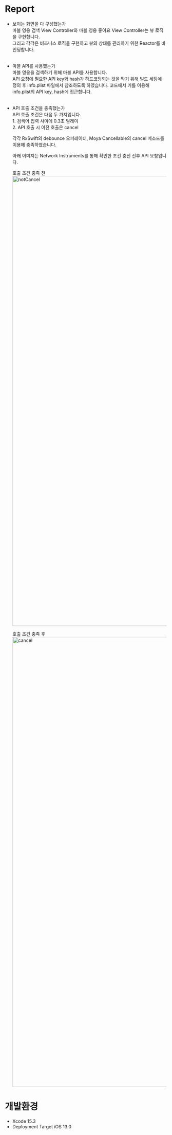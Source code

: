 # Report
- 보이는 화면을 다 구성했는가<br/>
  마블 영웅 검색 View Controller와 마블 영웅 좋아요 View Controller는 뷰 로직을 구현합니다.<br/>
  그리고 각각은 비즈니스 로직을 구현하고 뷰의 상태를 관리하기 위한 Reactor를 바인딩합니다.<br/><br/>

- 마블 API를 사용했는가<br/>
  마블 영웅을 검색하기 위해 마블 API를 사용합니다.<br/>
  API 요청에 필요한 API key와 hash가 하드코딩되는 것을 막기 위해 빌드 세팅에 정의 후 info.plist 파일에서 참조하도록 하였습니다. 코드에서 키를 이용해 info.plist의 API key, hash에 접근합니다.<br/><br/>

- API 호출 조건을 충족했는가<br/>
  API 호출 조건은 다음 두 가지입니다.<br/>1. 검색어 입력 사이에 0.3초 딜레이<br/>2. API 호출 시 이전 호출은 cancel<br/>
  
  각각 RxSwift의 debounce 오퍼레이터, Moya Cancellable의 cancel 메소드를 이용해 충족하였습니다.<br/>

  아래 이미지는 Network Instruments를 통해 확인한 조건 충전 전후 API 요청입니다.<br/>
  
  호출 조건 충족 전
  <img width="1400" alt="notCancel" src="https://github.com/JiHoParkour/marvel-search/assets/102847545/86b09dcd-a3aa-4643-87c5-9d144974bc87">

  호출 조건 충족 후
  <img width="1400" alt="cancel" src="https://github.com/JiHoParkour/marvel-search/assets/102847545/6a69f1ac-9f79-41ae-ab94-df80dfa909ac">
  
# 개발환경
- Xcode 15.3
- Deployment Target iOS 13.0
